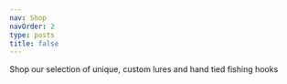```yaml
---
nav: Shop
navOrder: 2
type: posts
title: false
---
```


Shop our selection of unique, custom lures and hand tied fishing hooks